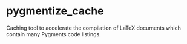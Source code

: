 # pygmentize_cache
Caching tool to accelerate the compilation of LaTeX documents which contain many Pygments code listings.
